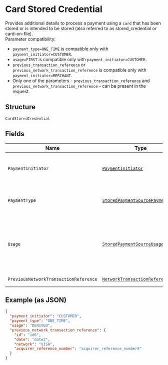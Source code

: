 
# Card Stored Credential

Provides additional details to process a payment using a `card` that has been stored or is intended to be stored (also referred to as stored_credential or card-on-file).<br/>Parameter compatibility:<br/><ul><li>`payment_type=ONE_TIME` is compatible only with `payment_initiator=CUSTOMER`.</li><li>`usage=FIRST` is compatible only with `payment_initiator=CUSTOMER`.</li><li>`previous_transaction_reference` or `previous_network_transaction_reference` is compatible only with `payment_initiator=MERCHANT`.</li><li>Only one of the parameters - `previous_transaction_reference` and `previous_network_transaction_reference` - can be present in the request.</li></ul>

## Structure

`CardStoredCredential`

## Fields

| Name | Type | Tags | Description | Getter | Setter |
|  --- | --- | --- | --- | --- | --- |
| `PaymentInitiator` | [`PaymentInitiator`](../../doc/models/payment-initiator.md) | Required | The person or party who initiated or triggered the payment.<br>**Constraints**: *Minimum Length*: `1`, *Maximum Length*: `255`, *Pattern*: `^[0-9A-Z_]+$` | PaymentInitiator getPaymentInitiator() | setPaymentInitiator(PaymentInitiator paymentInitiator) |
| `PaymentType` | [`StoredPaymentSourcePaymentType`](../../doc/models/stored-payment-source-payment-type.md) | Required | Indicates the type of the stored payment_source payment.<br>**Constraints**: *Minimum Length*: `1`, *Maximum Length*: `255`, *Pattern*: `^[0-9A-Z_]+$` | StoredPaymentSourcePaymentType getPaymentType() | setPaymentType(StoredPaymentSourcePaymentType paymentType) |
| `Usage` | [`StoredPaymentSourceUsageType`](../../doc/models/stored-payment-source-usage-type.md) | Optional | Indicates if this is a `first` or `subsequent` payment using a stored payment source (also referred to as stored credential or card on file).<br>**Default**: `StoredPaymentSourceUsageType.DERIVED`<br>**Constraints**: *Minimum Length*: `1`, *Maximum Length*: `255`, *Pattern*: `^[0-9A-Z_]+$` | StoredPaymentSourceUsageType getUsage() | setUsage(StoredPaymentSourceUsageType usage) |
| `PreviousNetworkTransactionReference` | [`NetworkTransactionReference`](../../doc/models/network-transaction-reference.md) | Optional | Reference values used by the card network to identify a transaction. | NetworkTransactionReference getPreviousNetworkTransactionReference() | setPreviousNetworkTransactionReference(NetworkTransactionReference previousNetworkTransactionReference) |

## Example (as JSON)

```json
{
  "payment_initiator": "CUSTOMER",
  "payment_type": "ONE_TIME",
  "usage": "DERIVED",
  "previous_network_transaction_reference": {
    "id": "id6",
    "date": "date2",
    "network": "VISA",
    "acquirer_reference_number": "acquirer_reference_number8"
  }
}
```

